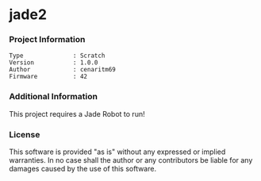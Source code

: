 jade2
================



### Project Information
```
Type              : Scratch
Version           : 1.0.0
Author            : cenaritm69
Firmware          : 42
```

### Additional Information
This project requires a Jade Robot to run!

### License
This software is provided "as is" without any expressed or implied warranties.  In no case shall the author or any contributors be liable for any damages caused by the use of this software.

